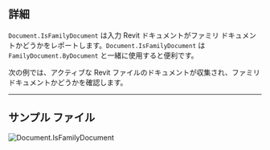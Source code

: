 ## 詳細
`Document.IsFamilyDocument` は入力 Revit ドキュメントがファミリ ドキュメントかどうかをレポートします。`Document.IsFamilyDocument` は `FamilyDocument.ByDocument` と一緒に使用すると便利です。

次の例では、アクティブな Revit ファイルのドキュメントが収集され、ファミリ ドキュメントかどうかを確認します。
___
## サンプル ファイル

![Document.IsFamilyDocument](./Revit.Application.Document.IsFamilyDocument_img.jpg)
